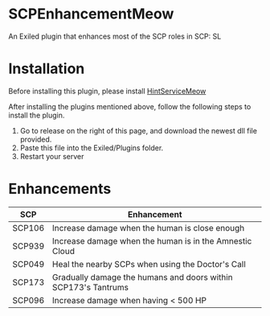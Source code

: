 # SCPEnhancementMeow
 An Exiled plugin that enhances most of the SCP roles in SCP: SL
# Installation
 Before installing this plugin, please install [HintServiceMeow](https://github.com/MeowServer/HintServiceMeow)
     
 After installing the plugins mentioned above, follow the following steps to install the plugin.
 1.	Go to release on the right of this page, and download the newest dll file provided.
 2.	Paste this file into the Exiled/Plugins folder.
 3.	Restart your server
# Enhancements
| SCP | Enhancement |
| ---- | ---- |
| SCP106 | Increase damage when the human is close enough |
| SCP939 | Increase damage when the human is in the Amnestic Cloud |
| SCP049 | Heal the nearby SCPs when using the Doctor's Call |
| SCP173 | Gradually damage the humans and doors within SCP173's Tantrums |
| SCP096 | Increase damage when having < 500 HP |
